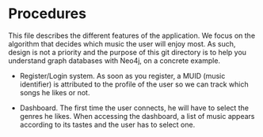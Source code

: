 # Procedures

This file describes the different features of the application.
We focus on the algorithm that decides which music the user will enjoy most.
As such, design is not a priority and the purpose of this git directory is to help you understand graph databases with Neo4j, on a concrete example.

- Register/Login system.
	As soon as you register, a MUID (music identifier) is attributed to the profile of the user so we can track which songs he likes or not.

- Dashboard.
	The first time the user connects, he will have to select the genres he likes.
	When accessing the dashboard, a list of music appears according to its tastes and the user has to select one.
